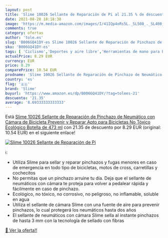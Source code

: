 ```yaml
---
layout: post
title: 'Slime 10026 Sellante de Reparación de Pi al 21.35 % de descuento'
date: 2021-08-28 18:18:38
image: 'https://m.media-amazon.com/images/I/41IQp4oRs5L._SL500_._SL400_.jpg'
comments: true
category: ofertas
author: 'tole.es'
slug: 'B006GQ41DY-es Slime 10026 Sellante de Reparación de Pinchazo de...'
sku: 'B006GQ41DY-es'
tags: [ 'Ciclismo','Deportes y aire libre','Herramientas de mano para bicicletas','Herramientas y equipo para bicicletas','Ropa y equipo para deportes','bicicleta','slime', ]
actualPrice: 8.29 EUR
currency: EUR
price: 8.29
comparePrice: 10.54 EUR
prodname: 'Slime 10026 Sellante de Reparación de Pinchazo de Neumático con Cámara de Bicicleta  Prevenir y Reparar  Apto para Bicicletas  No Tóxico  Ecológico  Botella de 473 ml'
country: 'es'
flag: '🇪🇸'
brand: 'Slime'
buyurl: 'https://www.amazon.es/dp/B006GQ41DY/?tag=tolees-21'
descuento: '21.35'
average: '8.69333333333333'
---
```


Está [Slime 10026 Sellante de Reparación de Pinchazo de Neumático con Cámara de Bicicleta  Prevenir y Reparar  Apto para Bicicletas  No Tóxico  Ecológico  Botella de 473 ml](https://www.amazon.es/dp/B006GQ41DY/?tag=tolees-21) con 21.35 de descuento por 8.29 EUR (original: 10.54 EUR) en el siguiente enlace!

[![Slime 10026 Sellante de Reparación de Pi](https://m.media-amazon.com/images/I/41IQp4oRs5L._SL500_._SL400_.jpg)](https://www.amazon.es/dp/B006GQ41DY/?tag=tolees-21)

ℹ️:

- Utiliza Slime para sellar y reparar pinchazos y fugas menores en caso de emergencia en todo tipo de bicicletas, motos de cross, carretillas y cochecitos
- No permitas que un pinchazo arruine tu día. Deja que el sellante de neumáticos con cámara te proteja para volver a pedalear rápida y fácilmente en caso de pinchazo.
- Ecológico, no tóxico, no corrosivo, no peligroso, no inflamable, soluble en agua
- Utiliza el sellante de cámara Slime con una fuente de aire para prevenir pinchazos, lo cual protegerá los neumáticos hasta dos años
- El sellante de neumáticos con cámara Slime sella al instante pinchazos de hasta 3 mm con la tecnología de sellado con fibras

[🛒 Ver la oferta!!](https://www.amazon.es/dp/B006GQ41DY/?tag=tolees-21)
